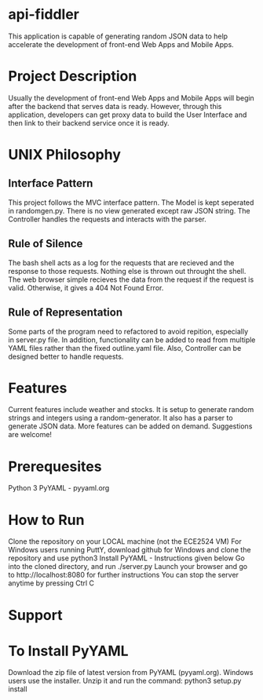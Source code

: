 api-fiddler
===========

This application is capable of generating random JSON data to help accelerate the development of front-end Web Apps and Mobile Apps.

Project Description
===================

Usually the development of front-end Web Apps and Mobile Apps will begin after the backend that serves data is ready. However, through this application, developers can get proxy data to build the User Interface and then link to their backend service once it is ready.

UNIX Philosophy
===============

Interface Pattern
-----------------

This project follows the MVC interface pattern. The Model is kept seperated in randomgen.py. There is no view generated except raw JSON string. The Controller handles the requests and interacts with the parser.

Rule of Silence
---------------

The bash shell acts as a log for the requests that are recieved and the response to those requests. Nothing else is thrown out throught the shell. The web browser simple recieves the data from the request if the request is valid. Otherwise, it gives a 404 Not Found Error.

Rule of Representation
----------------------

Some parts of the program need to refactored to avoid repition, especially in server.py file. In addition, functionality can be added to read from multiple YAML files rather than the fixed outline.yaml file. Also, Controller can be designed better to handle requests.

Features
========

Current features include weather and stocks. It is setup to generate random strings and integers using a random-generator. It also has a parser to generate JSON data.
More features can be added on demand. Suggestions are welcome! 

Prerequesites
=============

Python 3
PyYAML - pyyaml.org

How to Run
==========

Clone the repository on your LOCAL machine (not the ECE2524 VM)
For Windows users running PuttY, download github for Windows and clone the repository and use python3
Install PyYAML - Instructions given below
Go into the cloned directory, and run ./server.py
Launch your browser and go to http://localhost:8080 for further instructions
You can stop the server anytime by pressing Ctrl C

Support
=======

To Install PyYAML
=================

Download the zip file of latest version from PyYAML (pyyaml.org). Windows users use the installer.
Unzip it and run the command: python3 setup.py install
